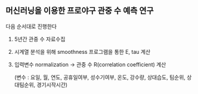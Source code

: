 ## 머신러닝을 이용한 프로야구 관중 수 예측 연구


다음 순서대로 진행한다

1. 5년간 관중 수 자료수집

2. 시계열 분석을 위해 smoothness 프로그램을 통한 E, tau 계산

3. 입력변수 normalization -> 관중 수 R(correlation coefficient) 계산

   (변수 : 요일, 월, 연도, 공휴일여부, 성수기여부, 온도, 강수량, 상대습도, 팀순위, 상대팀순위, 경기시작시간)
